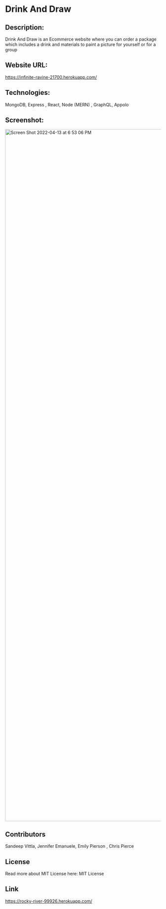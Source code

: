 # Drink And Draw

## Description:
Drink And Draw is an Ecommerce website where you can order a package which includes a drink and materials to paint a picture for yourself or for a group

## Website URL: 
https://infinite-ravine-21700.herokuapp.com/ 

## Technologies:

MongoDB, Express , React, Node (MERN) , GraphQL, Appolo

## Screenshot:
<img width="2240" alt="Screen Shot 2022-04-13 at 6 53 06 PM" src="https://user-images.githubusercontent.com/89868916/163282858-662fd889-802f-415b-b350-0c024e174cfa.png">



## Contributors
Sandeep Vittla, Jennifer Emanuele, Emily Pierson , Chris Pierce


## License
Read more about MIT License here: MIT License

## Link
https://rocky-river-99926.herokuapp.com/
